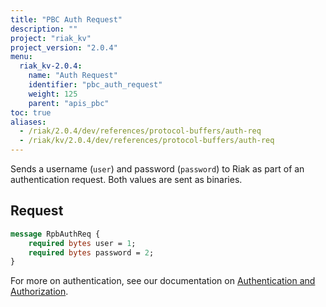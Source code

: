 ```yaml
---
title: "PBC Auth Request"
description: ""
project: "riak_kv"
project_version: "2.0.4"
menu:
  riak_kv-2.0.4:
    name: "Auth Request"
    identifier: "pbc_auth_request"
    weight: 125
    parent: "apis_pbc"
toc: true
aliases:
  - /riak/2.0.4/dev/references/protocol-buffers/auth-req
  - /riak/kv/2.0.4/dev/references/protocol-buffers/auth-req
---
```


Sends a username (`user`) and password (`password`) to Riak as part of
an authentication request. Both values are sent as binaries.

## Request

```protobuf
message RpbAuthReq {
    required bytes user = 1;
    required bytes password = 2;
}
```

For more on authentication, see our documentation on [Authentication and Authorization](/riak/kv/2.0.4/using/security/basics).
